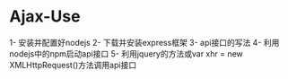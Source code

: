 # Ajax-Use
1- 安装并配置好nodejs
2- 下载并安装express框架
3- api接口的写法
4- 利用nodejs中的npm启动api接口
5- 利用jquery的方法或var xhr = new XMLHttpRequest()方法调用api接口
